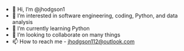 - 👋 Hi, I’m @jhodgson1
- 👀 I’m interested in software engineering, coding, Python, and data analysis
- 🌱 I’m currently learning Python
- 💞️ I’m looking to collaborate on many things
- 📫 How to reach me - jhodgson112@outlook.com

<!---
jhodgson1/jhodgson1 is a ✨ special ✨ repository because its `README.md` (this file) appears on your GitHub profile.
You can click the Preview link to take a look at your changes.
--->
